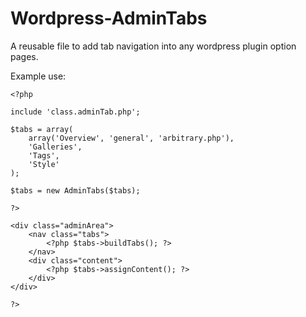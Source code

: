 Wordpress-AdminTabs
===================

A reusable file to add tab navigation into any wordpress plugin option pages.

Example use:

    <?php
    
    include 'class.adminTab.php';
    
    $tabs = array(
    	array('Overview', 'general', 'arbitrary.php'),
    	'Galleries',
    	'Tags',
    	'Style'
    );
    
    $tabs = new AdminTabs($tabs);
    
    ?>
    
    <div class="adminArea">
    	<nav class="tabs">
    		<?php $tabs->buildTabs(); ?>
    	</nav>
    	<div class="content">
    		<?php $tabs->assignContent(); ?>
    	</div>
    </div>
    
    ?>
